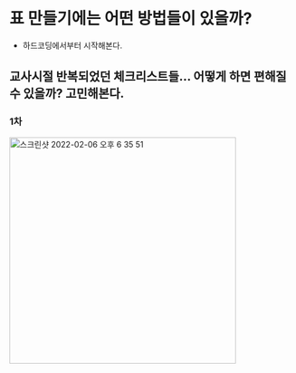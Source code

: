 # 표 만들기에는 어떤 방법들이 있을까?

- 하드코딩에서부터 시작해본다.

## 교사시절 반복되었던 체크리스트들... 어떻게 하면 편해질 수 있을까? 고민해본다.


### 1차
<img width="400" alt="스크린샷 2022-02-06 오후 6 35 51" src="https://user-images.githubusercontent.com/89016723/152675073-dcb56a2b-5618-4483-ac3a-1fae250e09c2.png">
